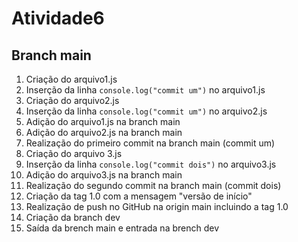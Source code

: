 # Atividade6


## Branch main

1. Criação do arquivo1.js
2. Inserção da linha ```console.log("commit um")``` no arquivo1.js
3. Criação do arquivo2.js
4. Inserção da linha ```console.log("commit um")``` no arquivo2.js
5. Adição do arquivo1.js na branch main
6. Adição do arquivo2.js na branch main 
7. Realização do primeiro commit na branch main (commit um)
8. Criação do arquivo 3.js
9. Inserção da linha ```console.log("commit dois")``` no arquivo3.js
10. Adição do arquivo3.js na branch main
11. Realização do segundo commit na branch main (commit dois)
12. Criação da tag 1.0 com a mensagem "versão de início"
13. Realização de push no GitHub na origin main incluindo a tag 1.0
14. Criação da branch dev
15. Saída da brench main e entrada na brench dev
